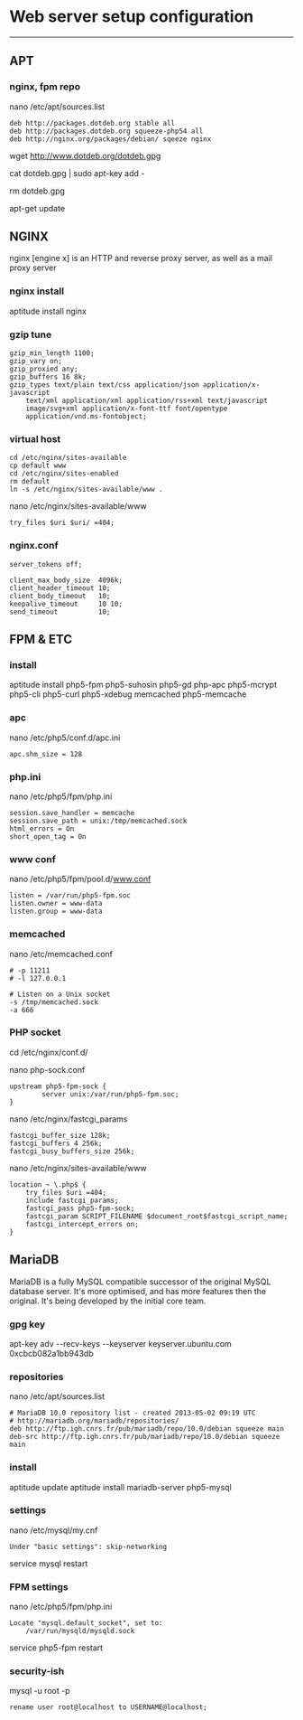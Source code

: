 # Web server setup configuration
----------

## APT

### nginx, fpm repo

nano /etc/apt/sources.list

    deb http://packages.dotdeb.org stable all
	deb http://packages.dotdeb.org squeeze-php54 all
	deb http://nginx.org/packages/debian/ sqeeze nginx

wget http://www.dotdeb.org/dotdeb.gpg

cat dotdeb.gpg | sudo apt-key add -

rm dotdeb.gpg

apt-get update

## NGINX

nginx [engine x] is an HTTP and reverse proxy server, as well as a mail proxy server

### nginx install

aptitude install nginx

### gzip tune

    gzip_min_length 1100;
    gzip_vary on;
    gzip_proxied any;
    gzip_buffers 16 8k;
    gzip_types text/plain text/css application/json application/x-javascript
        text/xml application/xml application/rss+xml text/javascript
        image/svg+xml application/x-font-ttf font/opentype
        application/vnd.ms-fontobject;

### virtual host

    cd /etc/nginx/sites-available
    cp default www
    cd /etc/nginx/sites-enabled
    rm default
    ln -s /etc/nginx/sites-available/www .


nano /etc/nginx/sites-available/www

    try_files $uri $uri/ =404;

### nginx.conf

    server_tokens off;
    
    client_max_body_size  4096k;
    client_header_timeout 10;
    client_body_timeout   10;
    keepalive_timeout     10 10;
    send_timeout          10;

## FPM & ETC

### install

aptitude install php5-fpm php5-suhosin php5-gd php-apc php5-mcrypt php5-cli php5-curl php5-xdebug memcached php5-memcache

### apc

nano /etc/php5/conf.d/apc.ini

    apc.shm_size = 128

### php.ini

nano /etc/php5/fpm/php.ini

    session.save_handler = memcache
	session.save_path = unix:/tmp/memcached.sock
	html_errors = On
	short_open_tag = On

### www conf

nano /etc/php5/fpm/pool.d/www.conf

    listen = /var/run/php5-fpm.soc
	listen.owner = www-data
	listen.group = www-data

### memcached

nano /etc/memcached.conf

	# -p 11211
	# -l 127.0.0.1
	
	# Listen on a Unix socket
	-s /tmp/memcached.sock
	-a 666

### PHP socket

cd /etc/nginx/conf.d/

nano php-sock.conf

	upstream php5-fpm-sock {
    		server unix:/var/run/php5-fpm.soc;
	}

nano /etc/nginx/fastcgi_params

	fastcgi_buffer_size 128k;
	fastcgi_buffers 4 256k;
	fastcgi_busy_buffers_size 256k;

nano /etc/nginx/sites-available/www

	location ~ \.php$ {
		try_files $uri =404;
		include fastcgi_params;
		fastcgi_pass php5-fpm-sock;
		fastcgi_param SCRIPT_FILENAME $document_root$fastcgi_script_name;
		fastcgi_intercept_errors on;
	}

## MariaDB

MariaDB is a fully MySQL compatible successor of the original MySQL database server. It's more optimised, and has more features then the original. It's being developed by the initial core team.

### gpg key

apt-key adv --recv-keys --keyserver keyserver.ubuntu.com 0xcbcb082a1bb943db

### repositories

nano /etc/apt/sources.list

	# MariaDB 10.0 repository list - created 2013-05-02 09:19 UTC
	# http://mariadb.org/mariadb/repositories/
	deb http://ftp.igh.cnrs.fr/pub/mariadb/repo/10.0/debian squeeze main
	deb-src http://ftp.igh.cnrs.fr/pub/mariadb/repo/10.0/debian squeeze main

### install

aptitude update
aptitude install mariadb-server php5-mysql

### settings

nano /etc/mysql/my.cnf

    Under "basic settings": skip-networking
    
service mysql restart

### FPM settings

nano /etc/php5/fpm/php.ini

    Locate "mysql.default_socket", set to:
	    /var/run/mysqld/mysqld.sock

service php5-fpm restart

### security-ish

mysql -u root -p

    rename user root@localhost to USERNAME@localhost;